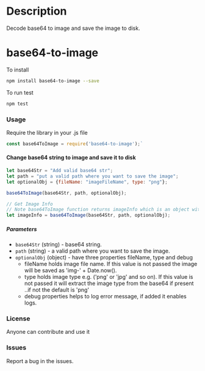 # Description
Decode base64 to image and save the image to disk.

# base64-to-image

To install  
```sh
npm install base64-to-image --save
```

To run test  
```sh
npm test
```

### Usage  

Require the library in your .js file  
```js
const base64ToImage = require('base64-to-image');`  
```

#### Change base64 string to image and save it to disk  
```js
let base64Str = "Add valid base64 str";
let path = "put a valid path where you want to save the image";
let optionalObj = {fileName: "imageFileName", type: "png"};

base64ToImage(base64Str, path, optionalObj);

// Get Image Info
// Note base64ToImage function returns imageInfo which is an object with imageType and fileName.
let imageInfo = base64ToImage(base64Str, path, optionalObj); 
```


##### Parameters
- `base64Str` (string) - base64 string.
- `path` (string) - a valid path where you want to save the image.
- `optionalObj` (object) - have three properties fileName, type and debug
  - fileName holds image file name. If this value is not passed the image will be saved as 'img-' + Date.now().
  - type holds image type e.g. ('png' or 'jpg'  and so on). If this value is not passed it will extract the image type from the base64 if present ..if not the default is 'png'
  - debug properties helps to log error message, if added it enables logs.


### License  
  Anyone can contribute and use it 

### Issues  
Report a bug in the issues.   
